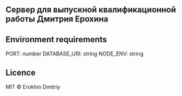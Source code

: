 ## Сервер для выпускной квалификационной работы Дмитрия Ерохина

## Environment requirements

PORT: number
DATABASE_URI: string
NODE_ENV: string

## Licence

MIT © Erokhin Dmitriy
